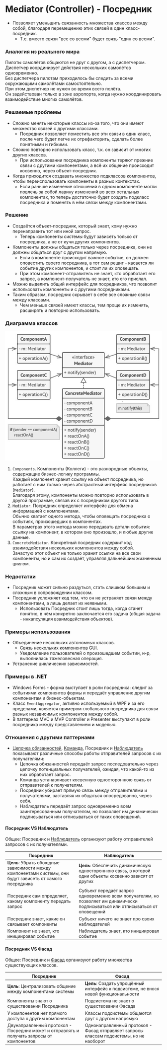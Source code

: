 ﻿# Mediator (Controller) - Посредник
* Позволяет уменьшить связанность множества классов между собой, благодаря перемещению этих связей в один класс-посредник.
  * Т.е. вместо связи "все со всеми" будет связь "один со всеми".

### Аналогия из реального мира
Пилоты самолётов общаются не друг с другом, а с диспетчером.  
Диспетчер координирует действия нескольких самолётов одновременно.  
Без диспетчера пилотам приходилось бы следить за всеми окружающими самолётами самостоятельно.  
При этом диспетчер не нужен во время всего полёта.  
Он задействован только в зоне аэропорта, когда нужно координировать взаимодействие многих самолётов.

### Решаемые проблемы
* Сложно менять некоторые классы из-за того, что они имеют множество связей с другими классами.
  * Посредник позволяет поместить все эти связи в один класс, после чего будет легче их отрефакторить, сделать более понятными и гибкими.
* Сложно повторно использовать класс, т.к. он зависит от многих других классов.
  * При использовании посредника компоненты теряют прежние связи с другими компонентами, а всё их общение происходит косвенно, через объект-посредник.
* Когда приходится создавать множество подклассов компонентов, чтобы переиспользовать компоненты в разных контекстах.
  * Если раньше изменение отношений в одном компоненте могли повлечь за собой лавину изменений во всех остальных компонентах, то теперь достаточно будет создать подкласс посредника и поменять в нём связи между компонентами.

### Решение
* Создаётся объект-посредник, который знает, кому нужно перенаправить тот или иной запрос.
  * Теперь компоненты системы будут зависеть только от посредника, а не от кучи других компонентов.
* Компоненты должны общаться только через посредника, они не должны общаться друг с другом напрямую.
  * Если в компоненте происходит важное событие, он должен оповестить своего посредника, а тот сам решит - касается ли событие других компонентов, и стоит ли их оповещать.
  * При этом компонент-отправитель не знает, кто обработает его запрос, а компонент-получатель не знает, кто его прислал.
* Можно выделить общий интерфейс для посредников, что позволит использовать компоненты и с другими посредниками.
* Таким образом, посредник скрывает в себе все сложные связи между классами.
  * Чем меньше связей имеют классы, тем проще их изменять, расширять и повторно использовать.

### Диаграмма классов
![Class diagram](Mediator.jpg)
1. `Components`. Компоненты (Коллеги) - это разнородные объекты, содержащие бизнес-логику программы.  
Каждый компонент хранит ссылку на объект посредника, но работает с ним только через абстрактный интерфейс посредников (`Mediator`).  
Благодаря этому, компоненты можно повторно использовать в другой программе, связав их с посредником другого типа.
2. `Mediator`. Посредник определяет интерфейс для обмена информацией с компонентами.  
Обычно хватает одного метода, чтобы оповещать посредника о событиях, произошедших в компонентах.  
В параметрах этого метода можно передавать детали события: ссылку на компонент, в котором оно произошло, и любые другие данные.
3. `ConcreteMediator`. Конкретный посредник содержит код взаимодействия нескольких компонентов между собой.  
Зачастую этот объект не только хранит ссылки на все свои компоненты, но и сам их создаёт, управляя дальнейшим жизненным циклом.

### Недостатки
* Посредник может сильно раздуться, стать слишком большим и сложным в сопровождении классом.
* Посредник усложняет код тем, что он не устраняет связи между компонентами, а лишь делает их неявными.
  * Использовать Посредник стоит лишь тогда, когда станет понятно, в чём конкретно заключается его задача (общая задача - инкапсуляция взаимодействия объектов).

### Примеры использования
* Объединение нескольких автономных классов.
  * Связь нескольких компонентов GUI.
  * Уведомление пользователей о произошедшем событии, н-р, выполнилась тяжеловесная операция.
* Устранение циклических зависимостей.

### Примеры в .NET
* Windows Forms - форма выступает в роли посредника: следит за событиями компонентов формы и передаёт управление другим компонентам и бизнес-объектам.
* Класс `EventAggregator`, активно используемый в WPF и за его пределами, является примером глобального посредника для связи разных независимых компонентов между собой.
* В паттернах MVC и MVP Controller и Presenter выступают в роли посредника между представлением и моделью.

### Отношения с другими паттернами
* [Цепочка обязанностей](../ChainOfResponsibility/ChainOfResponsibility.md), [Команда](../Command/Command.md), Посредник и [Наблюдатель](../Observer/Observer.md) показывают различные способы работы отправителей запросов с их получателями:
  * Цепочка обязанностей передаёт запрос последовательно через цепочку потенциальных получателей, ожидая, что какой-то из них обработает запрос.
  * Команда устанавливает косвенную одностороннюю связь от отправителей к получателям.
  * Посредник убирает прямую связь между отправителями и получателями, заставляя их общаться опосредованно, через себя.
  * Наблюдатель передаёт запрос одновременно всем заинтересованным получателям, но позволяет им динамически подписываться или отписываться от таких оповещений.

#### Посредник VS Наблюдатель
Общее: Посредник и [Наблюдатель](../Observer/Observer.md) организуют работу отправителей запросов с их получателями.

| Посредник                                                                                                 | Наблюдатель                                                                                                                     |
|-----------------------------------------------------------------------------------------------------------|---------------------------------------------------------------------------------------------------------------------------------|
| **Цель**: Убрать обоюдные зависимости между компонентами системы, они будут зависеть от самого посредника | **Цель**: Обеспечить динамическую одностороннюю связь, в которой одни объекты косвенно зависят от других                        |
| Посредник сам определяет, какому компоненту передать запрос                                               | Субъект передаёт запрос одновременно всем получателям, но позволяет им динамически подписываться или отписываться от оповещений |
| Посредник знает, какие он связывает компоненты                                                            | Субъект ничего не знает про своих наблюдателей                                                                                  |
| Компонент не знает, кто инициировал событие                                                               | Наблюдатель знает, кто инициировал событие                                                                                      |

#### Посредник VS Фасад
Общее: Посредник и [Фасад](../Facade/Facade.md) организуют работу множества существующих классов.

| Посредник                                                                                 | Фасад                                                                                   |
|-------------------------------------------------------------------------------------------|-----------------------------------------------------------------------------------------|
| **Цель**: Централизовать общение между компонентами системы                               | **Цель**: Создать упрощённый интерфейс к подсистеме, не внося новой функциональности    |
| Компоненты знают о существовании Посредника                                               | Подсистема не знает о существовании Фасада                                              |
| У компонентов нет прямого доступа к другим компонентам                                    | Классы подсистемы общаются друг с другом напрямую                                       |
| Двунаправленный протокол - Посредник может и отправлять и получать запросы от компонентов | Однонаправленный протокол - Фасад отправляет запросы классам подсистемы, но не наоборот |
